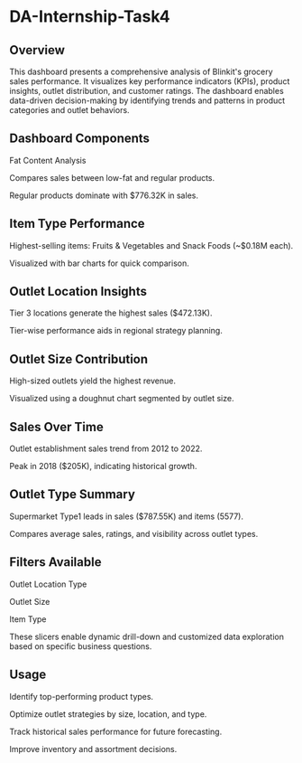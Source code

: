# DA-Internship-Task4

## Overview
This dashboard presents a comprehensive analysis of Blinkit's grocery sales performance. It visualizes key performance indicators (KPIs), product insights, outlet distribution, and customer ratings. The dashboard enables data-driven decision-making by identifying trends and patterns in product categories and outlet behaviors.

## Dashboard Components
Fat Content Analysis

Compares sales between low-fat and regular products.

Regular products dominate with $776.32K in sales.

## Item Type Performance

Highest-selling items: Fruits & Vegetables and Snack Foods (~$0.18M each).

Visualized with bar charts for quick comparison.

## Outlet Location Insights

Tier 3 locations generate the highest sales ($472.13K).

Tier-wise performance aids in regional strategy planning.

## Outlet Size Contribution

High-sized outlets yield the highest revenue.

Visualized using a doughnut chart segmented by outlet size.

## Sales Over Time

Outlet establishment sales trend from 2012 to 2022.

Peak in 2018 ($205K), indicating historical growth.

## Outlet Type Summary

Supermarket Type1 leads in sales ($787.55K) and items (5577).

Compares average sales, ratings, and visibility across outlet types.

## Filters Available

Outlet Location Type

Outlet Size

Item Type

These slicers enable dynamic drill-down and customized data exploration based on specific business questions.

## Usage

Identify top-performing product types.

Optimize outlet strategies by size, location, and type.

Track historical sales performance for future forecasting.

Improve inventory and assortment decisions.


